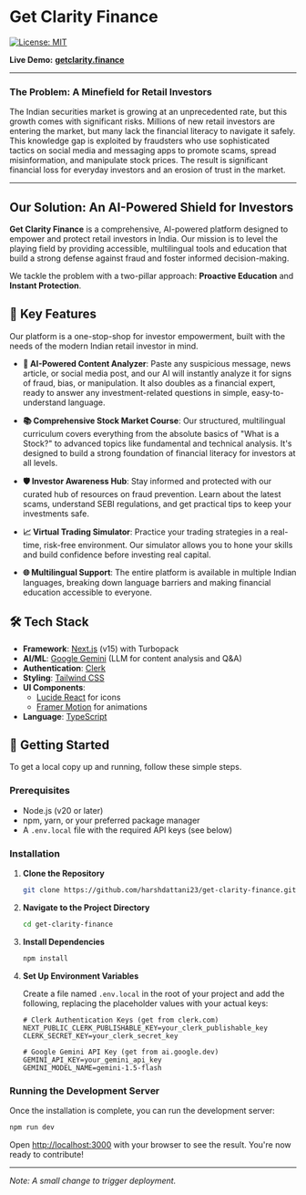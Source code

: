 # Get Clarity Finance

[![License: MIT](https://img.shields.io/badge/License-MIT-yellow.svg)](https://opensource.org/licenses/MIT)

**Live Demo:** [**getclarity.finance**](https://getclarity.finance/)

---

### The Problem: A Minefield for Retail Investors

The Indian securities market is growing at an unprecedented rate, but this growth comes with significant risks. Millions of new retail investors are entering the market, but many lack the financial literacy to navigate it safely. This knowledge gap is exploited by fraudsters who use sophisticated tactics on social media and messaging apps to promote scams, spread misinformation, and manipulate stock prices. The result is significant financial loss for everyday investors and an erosion of trust in the market.

---

## Our Solution: An AI-Powered Shield for Investors

**Get Clarity Finance** is a comprehensive, AI-powered platform designed to empower and protect retail investors in India. Our mission is to level the playing field by providing accessible, multilingual tools and education that build a strong defense against fraud and foster informed decision-making.

We tackle the problem with a two-pillar approach: **Proactive Education** and **Instant Protection**.

## 🚀 Key Features

Our platform is a one-stop-shop for investor empowerment, built with the needs of the modern Indian retail investor in mind.

- **🧠 AI-Powered Content Analyzer**: Paste any suspicious message, news article, or social media post, and our AI will instantly analyze it for signs of fraud, bias, or manipulation. It also doubles as a financial expert, ready to answer any investment-related questions in simple, easy-to-understand language.

- **📚 Comprehensive Stock Market Course**: Our structured, multilingual curriculum covers everything from the absolute basics of "What is a Stock?" to advanced topics like fundamental and technical analysis. It's designed to build a strong foundation of financial literacy for investors at all levels.

- **🛡️ Investor Awareness Hub**: Stay informed and protected with our curated hub of resources on fraud prevention. Learn about the latest scams, understand SEBI regulations, and get practical tips to keep your investments safe.

- **📈 Virtual Trading Simulator**: Practice your trading strategies in a real-time, risk-free environment. Our simulator allows you to hone your skills and build confidence before investing real capital.

- **🌐 Multilingual Support**: The entire platform is available in multiple Indian languages, breaking down language barriers and making financial education accessible to everyone.

## 🛠️ Tech Stack

-   **Framework**: [Next.js](https://nextjs.org/) (v15) with Turbopack
-   **AI/ML**: [Google Gemini](https://ai.google/discover/gemini/) (LLM for content analysis and Q&A)
-   **Authentication**: [Clerk](https://clerk.com/)
-   **Styling**: [Tailwind CSS](https://tailwindcss.com/)
-   **UI Components**:
    -   [Lucide React](https://lucide.dev/) for icons
    -   [Framer Motion](https://www.framer.com/motion/) for animations
-   **Language**: [TypeScript](https://www.typescriptlang.org/)

## 🏁 Getting Started

To get a local copy up and running, follow these simple steps.

### Prerequisites

-   Node.js (v20 or later)
-   npm, yarn, or your preferred package manager
-   A `.env.local` file with the required API keys (see below)

### Installation

1.  **Clone the Repository**
    ```sh
    git clone https://github.com/harshdattani23/get-clarity-finance.git
    ```
2.  **Navigate to the Project Directory**
    ```sh
    cd get-clarity-finance
    ```
3.  **Install Dependencies**
    ```sh
    npm install
    ```
4.  **Set Up Environment Variables**

    Create a file named `.env.local` in the root of your project and add the following, replacing the placeholder values with your actual keys:

    ```env
    # Clerk Authentication Keys (get from clerk.com)
    NEXT_PUBLIC_CLERK_PUBLISHABLE_KEY=your_clerk_publishable_key
    CLERK_SECRET_KEY=your_clerk_secret_key

    # Google Gemini API Key (get from ai.google.dev)
    GEMINI_API_KEY=your_gemini_api_key
    GEMINI_MODEL_NAME=gemini-1.5-flash
    ```

### Running the Development Server

Once the installation is complete, you can run the development server:

```bash
npm run dev
```

Open [http://localhost:3000](http://localhost:3000) with your browser to see the result. You're now ready to contribute!

---
*Note: A small change to trigger deployment.*